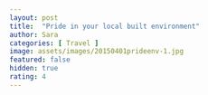```yaml
---
layout: post
title:  "Pride in your local built environment"
author: Sara
categories: [ Travel ]
image: assets/images/20150401prideenv-1.jpg
featured: false
hidden: true
rating: 4
---
```


